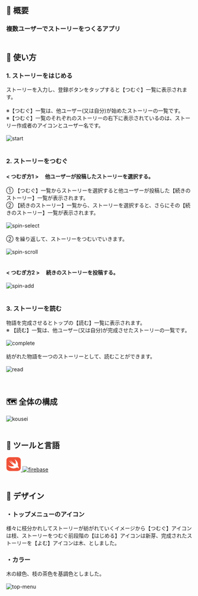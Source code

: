 ## 💬 概要
### 複数ユーザーでストーリーをつくるアプリ<br><br>
## 📃 使い方
### 1. ストーリーをはじめる<br>
ストーリーを入力し、登録ボタンをタップすると【つむぐ】一覧に表示されます。<br><br>
※【つむぐ】一覧は、他ユーザー(又は自分)が始めたストーリーの一覧です。<br>
※【つむぐ】一覧のそれぞれのストーリーの右下に表示されているのは、ストーリー作成者のアイコンとユーザー名です。<br><br>
![start](https://user-images.githubusercontent.com/98724087/152004307-f5810e57-e1b0-4d27-a94f-6f65cce31201.gif)
<br><br>
### 2. ストーリーをつむぐ
#### < つむぎ方1 > 　他ユーザーが投稿したストーリーを選択する。
①  【つむぐ】一覧からストーリーを選択すると他ユーザーが投稿した【続きのストーリー】一覧が表示されます。<br>
② 【続きのストーリー】一覧から、ストーリーを選択すると、さらにその【続きのストーリー】一覧が表示されます。
<br><br>
![spin-select](https://user-images.githubusercontent.com/98724087/152267746-c0353afd-0f54-46e8-8aac-7eb55805aa92.gif)
<br><br>
② を繰り返して、ストーリーをつむいでいきます。
<br><br>
![spin-scroll](https://user-images.githubusercontent.com/98724087/152161385-c54a2bcf-8253-4456-be72-f661a1a0ee78.gif)
<br><br>
#### < つむぎ方2 > 　続きのストーリーを投稿する。
![spin-add](https://user-images.githubusercontent.com/98724087/152163740-a6f24b19-a69f-4f1e-908a-f7f24bee4d94.gif)
<br><br>
### 3. ストーリーを読む<br>
物語を完成させるとトップの【読む】一覧に表示されます。<br>
※ 【読む】一覧は、他ユーザー(又は自分)が完成させたストーリーの一覧です。
<br><br>
![complete](https://user-images.githubusercontent.com/98724087/152004872-50ee4c1f-5c84-47c9-9cfb-ffa4baae27a1.gif)
<br><br>
紡がれた物語を一つのストーリーとして、読むことができます。<br><br>
![read](https://user-images.githubusercontent.com/98724087/152267800-354a910a-12c3-4a9a-b746-27de198a6285.gif)<br><br><br>


## 🗺 全体の構成
![kousei](https://user-images.githubusercontent.com/98724087/152153872-41216846-30a6-412e-94a5-4e7cfc925f75.png)
<br><br>
## 🔧 ツールと言語
<a href="https://developer.apple.com/swift/" target="_blank" rel="noreferrer"> <img src="https://raw.githubusercontent.com/devicons/devicon/master/icons/swift/swift-original.svg" alt="swift" width="40" height="40"/> </a>
<a href="https://firebase.google.com/" target="_blank" rel="noreferrer"> <img src="https://www.vectorlogo.zone/logos/firebase/firebase-icon.svg" alt="firebase" width="40" height="40"/> </a>
<br><br>
## 🎨  デザイン
### ・トップメニューのアイコン
様々に枝分かれしてストーリーが紡がれていくイメージから【つむぐ】アイコンは枝、ストーリーをつむぐ前段階の【はじめる】アイコンは新芽、完成されたストーリーを【よむ】アイコンは木、としました。<br>
### ・カラー
木の緑色、枝の茶色を基調色としました。<br><br>
![top-menu](https://user-images.githubusercontent.com/98724087/152006069-f10f1d8f-640f-4eec-888f-ef4b28bd264b.gif)
